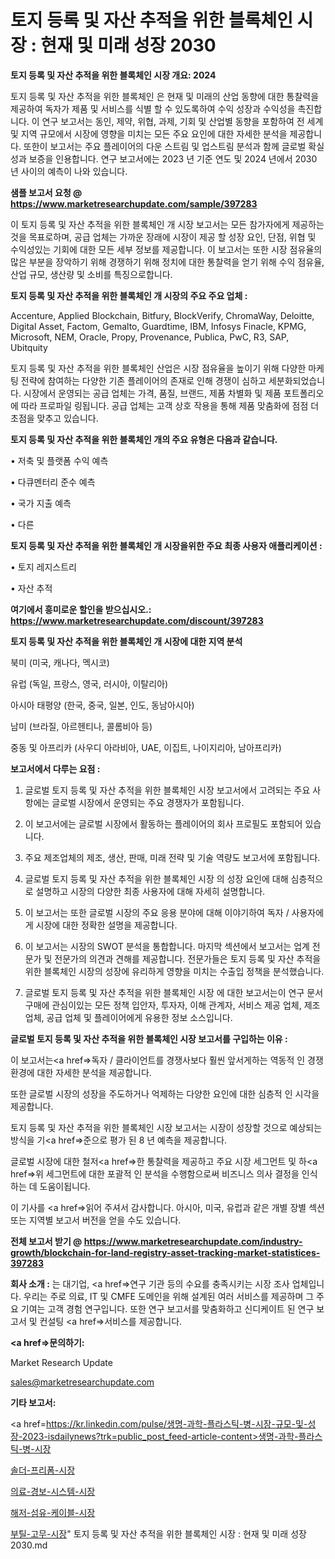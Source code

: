 # 토지 등록 및 자산 추적을 위한 블록체인 시장 : 현재 및 미래 성장 2030

<strong>토지 등록 및 자산 추적을 위한 블록체인 시장 개요: 2024</strong>

토지 등록 및 자산 추적을 위한 블록체인 은 현재 및 미래의 산업 동향에 대한 통찰력을 제공하여 독자가 제품 및 서비스를 식별 할 수 있도록하여 수익 성장과 수익성을 촉진합니다. 이 연구 보고서는 동인, 제약, 위협, 과제, 기회 및 산업별 동향을 포함하여 전 세계 및 지역 규모에서 시장에 영향을 미치는 모든 주요 요인에 대한 자세한 분석을 제공합니다. 또한이 보고서는 주요 플레이어의 다운 스트림 및 업스트림 분석과 함께 글로벌 확실성과 보증을 인용합니다. 연구 보고서에는 2023 년 기준 연도 및 2024 년에서 2030 년 사이의 예측이 나와 있습니다.



<strong>샘플 보고서 요청 @ <a href=https://www.marketresearchupdate.com/sample/397283>https://www.marketresearchupdate.com/sample/397283</a></strong>

이 토지 등록 및 자산 추적을 위한 블록체인 개 시장 보고서는 모든 참가자에게 제공하는 것을 목표로하며, 공급 업체는 가까운 장래에 시장이 제공 할 성장 요인, 단점, 위협 및 수익성있는 기회에 대한 모든 세부 정보를 제공합니다. 이 보고서는 또한 시장 점유율의 많은 부분을 장악하기 위해 경쟁하기 위해 정치에 대한 통찰력을 얻기 위해 수익 점유율, 산업 규모, 생산량 및 소비를 특징으로합니다.



<strong>토지 등록 및 자산 추적을 위한 블록체인 개 시장의 주요 주요 업체 :</strong>

Accenture, Applied Blockchain, Bitfury, BlockVerify, ChromaWay, Deloitte, Digital Asset, Factom, Gemalto, Guardtime, IBM, Infosys Finacle, KPMG, Microsoft, NEM, Oracle, Propy, Provenance, Publica, PwC, R3, SAP, Ubitquity

토지 등록 및 자산 추적을 위한 블록체인 산업은 시장 점유율을 높이기 위해 다양한 마케팅 전략에 참여하는 다양한 기존 플레이어의 존재로 인해 경쟁이 심하고 세분화되었습니다. 시장에서 운영되는 공급 업체는 가격, 품질, 브랜드, 제품 차별화 및 제품 포트폴리오에 따라 프로파일 링됩니다. 공급 업체는 고객 상호 작용을 통해 제품 맞춤화에 점점 더 초점을 맞추고 있습니다.



<strong>토지 등록 및 자산 추적을 위한 블록체인 개의 주요 유형은 다음과 같습니다.</strong>

• 저축 및 플랫폼 수익 예측

• 다큐멘터리 준수 예측

• 국가 지출 예측

• 다른



<strong>토지 등록 및 자산 추적을 위한 블록체인 개 시장을위한 주요 최종 사용자 애플리케이션 :</strong>

• 토지 레지스트리

• 자산 추적



<strong>여기에서 흥미로운 할인을 받으십시오.: <a href=https://www.marketresearchupdate.com/discount/397283>https://www.marketresearchupdate.com/discount/397283</a></strong>



<strong>토지 등록 및 자산 추적을 위한 블록체인 개 시장에 대한 지역 분석</strong>

북미 (미국, 캐나다, 멕시코)

유럽 (독일, 프랑스, 영국, 러시아, 이탈리아)

아시아 태평양 (한국, 중국, 일본, 인도, 동남아시아)

남미 (브라질, 아르헨티나, 콜롬비아 등)

중동 및 아프리카 (사우디 아라비아, UAE, 이집트, 나이지리아, 남아프리카)



<strong>보고서에서 다루는 요점 :</strong>

1. 글로벌 토지 등록 및 자산 추적을 위한 블록체인 시장 보고서에서 고려되는 주요 사항에는 글로벌 시장에서 운영되는 주요 경쟁자가 포함됩니다.

2. 이 보고서에는 글로벌 시장에서 활동하는 플레이어의 회사 프로필도 포함되어 있습니다.

3. 주요 제조업체의 제조, 생산, 판매, 미래 전략 및 기술 역량도 보고서에 포함됩니다.

4. 글로벌 토지 등록 및 자산 추적을 위한 블록체인 시장 의 성장 요인에 대해 심층적으로 설명하고 시장의 다양한 최종 사용자에 대해 자세히 설명합니다.

5. 이 보고서는 또한 글로벌 시장의 주요 응용 분야에 대해 이야기하여 독자 / 사용자에게 시장에 대한 정확한 설명을 제공합니다.

6. 이 보고서는 시장의 SWOT 분석을 통합합니다. 마지막 섹션에서 보고서는 업계 전문가 및 전문가의 의견과 견해를 제공합니다. 전문가들은 토지 등록 및 자산 추적을 위한 블록체인 시장의 성장에 유리하게 영향을 미치는 수출입 정책을 분석했습니다.

7. 글로벌 토지 등록 및 자산 추적을 위한 블록체인 시장 에 대한 보고서는이 연구 문서 구매에 관심이있는 모든 정책 입안자, 투자자, 이해 관계자, 서비스 제공 업체, 제조업체, 공급 업체 및 플레이어에게 유용한 정보 소스입니다.



<strong>글로벌 토지 등록 및 자산 추적을 위한 블록체인 시장 보고서를 구입하는 이유 :</strong>

이 보고서는<a href=>독자 / 클</a>라이언트를 경쟁사보다 훨씬 앞서게하는 역동적 인 경쟁 환경에 대한 자세한 분석을 제공합니다.

또한 글로벌 시장의 성장을 주도하거나 억제하는 다양한 요인에 대한 심층적 인 시각을 제공합니다.

토지 등록 및 자산 추적을 위한 블록체인 시장 보고서는 시장이 성장할 것으로 예상되는 방식을 기<a href=>준으로</a> 평가 된 8 년 예측을 제공합니다.

글로벌 시장에 대한 철저<a href=>한 통찰력</a>을 제공하고 주요 시장 세그먼트 및 하<a href=>위 세그</a>먼트에 대한 포괄적 인 분석을 수행함으로써 비즈니스 의사 결정을 인식하는 데 도움이됩니다.

이 기사를 <a href=>읽어 주</a>셔서 감사합니다. 아시아, 미국, 유럽과 같은 개별 장별 섹션 또는 지역별 보고서 버전을 얻을 수도 있습니다.



<strong>전체 보고서 받기 @ <a href=https://www.marketresearchupdate.com/industry-growth/blockchain-for-land-registry-asset-tracking-market-statistices-397283>https://www.marketresearchupdate.com/industry-growth/blockchain-for-land-registry-asset-tracking-market-statistices-397283</a></strong>



<strong>회사 소개 :</strong>
는 대기업, <a href=>연구 기</a>관 등의 수요를 충족시키는 시장 조사 업체입니다. 우리는 주로 의료, IT 및 CMFE 도메인을 위해 설계된 여러 서비스를 제공하며 그 주요 기여는 고객 경험 연구입니다. 또한 연구 보고서를 맞춤화하고 신디케이트 된 연구 보고서 및 컨설팅 <a href=>서비</a>스를 제공합니다.



<strong><a href=>문의하기:</a></strong>

Market Research Update

sales@marketresearchupdate.com



<strong>기타 보고서:</strong>

<a href=https://kr.linkedin.com/pulse/생명-과학-플라스틱-병-시장-규모-및-성장-2023-isdailynews?trk=public_post_feed-article-content>생명-과학-플라스틱-병-시장</a>

<a href=https://www.linkedin.com/pulse/솔더-프리폼-시장-세분화-연구-및-목표-고객2029년-market-matrix-musings-analysis/>솔더-프리폼-시장</a>

<a href=https://www.linkedin.com/pulse/의료-경보-시스템-시장-동향-및-성장-전망-analytics-avenue-adventures-24-ana-5n02f/>의료-경보-시스템-시장</a>

<a href=https://www.linkedin.com/pulse/해저-섬유-케이블-시장-동향-및-성장-전망-survey-spotlight-pro-24-analysis-dytvf/>해저-섬유-케이블-시장</a>

<a href=https://www.linkedin.com/pulse/부틸-고무-시장-세분화-연구-및-목표-고객2030년-trend-tracking-tips-360-analysis-6o6ff/>부틸-고무-시장</a>"
토지 등록 및 자산 추적을 위한 블록체인 시장 : 현재 및 미래 성장 2030.md
